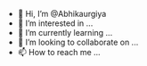 - 👋 Hi, I’m @Abhikaurgiya
- 👀 I’m interested in ...
- 🌱 I’m currently learning ...
- 💞️ I’m looking to collaborate on ...
- 📫 How to reach me ...

<!---
Abhikaurgiya/Abhikaurgiya is a ✨ special ✨ repository because its `README.md` (this file) appears on your GitHub profile.
You can click the Preview link to take a look at your changes.
--->
